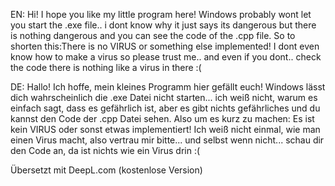 EN:
Hi! I hope you like my little program here! Windows probably wont let you start the .exe file.. i dont know why it just says its dangerous but there is nothing dangerous and you can see the code of the .cpp file.
So to shorten this:There is no VIRUS or something else implemented! I dont even know how to make a virus so please trust me.. and even if you dont.. check the code  there is nothing like a virus in there :(

DE:
Hallo! Ich hoffe, mein kleines Programm hier gefällt euch! Windows lässt dich wahrscheinlich die .exe Datei nicht starten... ich weiß nicht, warum es einfach sagt, dass es gefährlich ist, aber es gibt nichts gefährliches und du kannst den Code der .cpp Datei sehen.
Also um es kurz zu machen: Es ist kein VIRUS oder sonst etwas implementiert! Ich weiß nicht einmal, wie man einen Virus macht, also vertrau mir bitte... und selbst wenn nicht... schau dir den Code an, da ist nichts wie ein Virus drin :(

Übersetzt mit DeepL.com (kostenlose Version)
